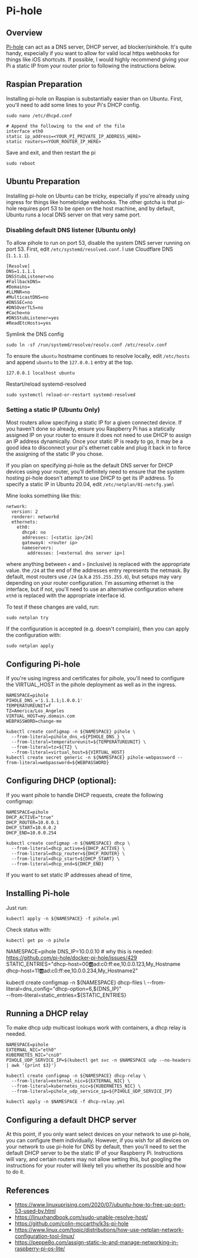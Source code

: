 # Pi-hole

## Overview

[Pi-hole](https://github.com/pi-hole/pi-hole) can act as a DNS server, DHCP server, ad blocker/sinkhole. It's quite handy, especially if you want to allow for valid local https webhooks for things like iOS shortcuts. If possible, I would highly recommend giving your Pi a static IP from your router prior to following the instructions below.

## Raspian Preparation

Installing pi-hole on Raspian is substantially easier than on Ubuntu. First, you'll need to add some lines to your Pi's DHCP config.
```
sudo nano /etc/dhcpd.conf
```
```
# Append the following to the end of the file
interface eth0
static ip_address=<YOUR_PI_PRIVATE_IP_ADDRESS_HERE>
static routers=<YOUR_ROUTER_IP_HERE>
```
Save and exit, and then restart the pi
```
sudo reboot
```
## Ubuntu Preparation

Installing pi-hole on Ubuntu can be tricky, especially if you're already using ingress for things like homebridge webhooks. The other gotcha is that pi-hole requires port 53 to be open on the host machine, and by default, Ubuntu runs a local DNS server on that very same port.

### Disabling default DNS listener (Ubuntu only)

To allow pihole to run on port 53, disable the system DNS server running on port 53. First, edit `/etc/systemd/resolved.conf`. I use Cloudflare DNS (`1.1.1.1`).
```
[Resolve]
DNS=1.1.1.1
DNSStubListener=no
#FallbackDNS=
#Domains=
#LLMNR=no
#MulticastDNS=no
#DNSSEC=no
#DNSOverTLS=no
#Cache=no
#DNSStubListener=yes
#ReadEtcHosts=yes
```

Symlink the DNS config
```
sudo ln -sf /run/systemd/resolve/resolv.conf /etc/resolv.conf
```

To ensure the `ubuntu` hostname continues to resolve locally, edit `/etc/hosts` and append `ubuntu` to the `127.0.0.1` entry at the top.
```
127.0.0.1 localhost ubuntu
```

Restart/reload systemd-resolved
```
sudo systemctl reload-or-restart systemd-resolved
```

### Setting a static IP (Ubuntu Only)

Most routers allow specifying a static IP for a given connected device. If you haven't done so already, ensure you Raspberry Pi has a statically assigned IP on your router to ensure it does not need to use DHCP to assign an IP address dynamically. Once your static IP is ready to go, it may be a good idea to disconnect your pi's ethernet cable and plug it back in to force the assigning of the static IP you chose.

If you plan on specifying pi-hole as the default DNS server for DHCP devices using your router, you'll definitely need to ensure that the system hosting pi-hole doesn't attempt to use DHCP to get its IP address. To specify a static IP in Ubuntu 20.04, edit `/etc/netplan/01-netcfg.yaml`

Mine looks something like this:
```
network:
  version: 2
  renderer: networkd
  ethernets:
    eth0:
      dhcp4: no
      addresses: [<static ip>/24]
      gateway4: <router ip>
      nameservers:
        addresses: [<external dns server ip>]
```

where anything between `<` and `>` (inclusive) is replaced with the appropriate value. the `/24` at the end of the addresses entry represents the netmask. By default, most routers use `/24` (a.k.a `255.255.255.0`), but setups may vary depending on your router configuration. I'm assuming ethernet is the interface, but if not, you'll need to use an alternative configuration where `eth0` is replaced with the appropriate interface id.

To test if these changes are valid, run:
```
sudo netplan try
```

If the configuration is accepted (e.g. doesn't complain), then you can apply the configuration with:
```
sudo netplan apply
```

## Configuring Pi-hole

If you're using ingress and certificates for pihole, you'll need to configure the VIRTUAL_HOST in the pihole deployment as well as in the ingress.
```
NAMESPACE=pihole
PIHOLE_DNS_='1.1.1.1;1.0.0.1'
TEMPERATUREUNIT=f
TZ=America/Los_Angeles
VIRTUAL_HOST=my.domain.com
WEBPASSWORD=change-me

kubectl create configmap -n ${NAMESPACE} pihole \
  --from-literal=pihole_dns_=${PIHOLE_DNS_} \
  --from-literal=temperatureunit=${TEMPERATUREUNIT} \
  --from-literal=tz=${TZ} \
  --from-literal=virtual_host=${VIRTUAL_HOST}
kubectl create secret generic -n ${NAMESPACE} pihole-webpassword --from-literal=webpassword=${WEBPASSWORD}
```
## Configuring DHCP (optional):

If you want pihole to handle DHCP requests, create the following configmap:
```
NAMESPACE=pihole
DHCP_ACTIVE="true"
DHCP_ROUTER=10.0.0.1
DHCP_START=10.0.0.2
DHCP_END=10.0.0.254

kubectl create configmap -n ${NAMESPACE} dhcp \
  --from-literal=dhcp_active=${DHCP_ACTIVE} \
  --from-literal=dhcp_router=${DHCP_ROUTER} \
  --from-literal=dhcp_start=${DHCP_START} \
  --from-literal=dhcp_end=${DHCP_END}
```

If you want to set static IP addresses ahead of time,

## Installing Pi-hole
Just run:
```
kubectl apply -n ${NAMESPACE} -f pihole.yml
```
Check status with:
```
kubectl get po -n pihole
```
NAMESPACE=pihole
DNS_IP=10.0.0.10 # why this is needed: https://github.com/pi-hole/docker-pi-hole/issues/429
STATIC_ENTRIES="dhcp-host=00:ab:ad:c0:ff:ee,10.0.0.123,My_Hostname
dhcp-host=11:ab:ad:c0:ff:ee,10.0.0.234,My_Hostname2"

kubectl create configmap -n ${NAMESPACE} dhcp-files \
  --from-literal=dns_config="dhcp-option=6,${DNS_IP}" \
  --from-literal=static_entries=${STATIC_ENTRIES}

## Running a DHCP relay

To make dhcp udp multicast lookups work with containers, a dhcp relay is needed.
```
NAMESPACE=pihole
EXTERNAL_NIC="eth0"
KUBERNETES_NIC="cni0"
PIHOLE_UDP_SERVICE_IP=$(kubectl get svc -n $NAMESPACE udp --no-headers | awk '{print $3}')

kubectl create configmap -n ${NAMESPACE} dhcp-relay \
  --from-literal=external_nic=${EXTERNAL_NIC} \
  --from-literal=kubernetes_nic=${KUBERNETES_NIC} \
  --from-literal=pihole_udp_service_ip=${PIHOLE_UDP_SERVICE_IP}

kubectl apply -n $NAMESPACE -f dhcp-relay.yml
```

## Configuring a default DHCP server

At this point, if you only want select devices on your network to use pi-hole, you can configure them individually. However, if you wish for all devices on your network to use pi-hole for DNS by default, then you'll need to set the default DHCP server to be the static IP of your Raspberry Pi. Instructions will vary, and certain routers may not allow setting this, but googling the instructions for your router will likely tell you whether its possible and how to do it.

## References
* https://www.linuxuprising.com/2020/07/ubuntu-how-to-free-up-port-53-used-by.html
* https://linuxhandbook.com/sudo-unable-resolve-host/
* https://github.com/colin-mccarthy/k3s-pi-hole
* https://www.linux.com/topic/distributions/how-use-netplan-network-configuration-tool-linux/
* https://peppe8o.com/assign-static-ip-and-manage-networking-in-raspberry-pi-os-lite/
